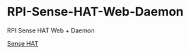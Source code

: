 # RPI-Sense-HAT-Web-Daemon
RPI Sense HAT Web + Daemon


[Sense HAT](https://projects.raspberrypi.org/en/projects/getting-started-with-the-sense-hat)

